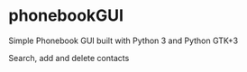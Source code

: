 # phonebookGUI
Simple Phonebook GUI built with Python 3 and Python GTK+3

Search, add and delete contacts
